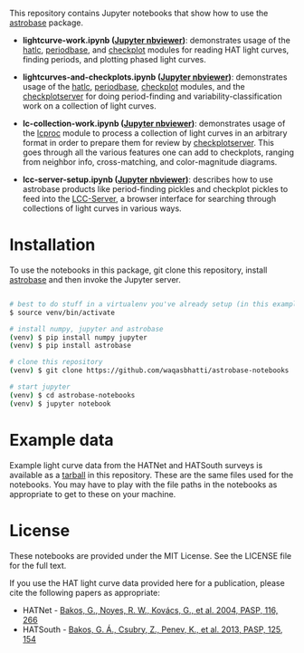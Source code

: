 This repository contains Jupyter notebooks that show how to use the
[astrobase](https://github.com/waqasbhatti/astrobase) package.

- **lightcurve-work.ipynb ([Jupyter nbviewer](https://nbviewer.jupyter.org/github/waqasbhatti/astrobase-notebooks/blob/master/lightcurve-work.ipynb))**: demonstrates usage of
    the [hatlc](https://astrobase.readthedocs.io/en/latest/astrobase.hatsurveys.hatlc.html), [periodbase](https://astrobase.readthedocs.io/en/latest/astrobase.periodbase.html), and
    [checkplot](https://astrobase.readthedocs.io/en/latest/astrobase.checkplot.html) modules for reading HAT light curves,
    finding periods, and plotting phased light curves.

- **lightcurves-and-checkplots.ipynb ([Jupyter nbviewer](https://nbviewer.jupyter.org/github/waqasbhatti/astrobase-notebooks/blob/master/lightcurves-and-checkplots.ipynb))**:
    demonstrates usage of the [hatlc](https://astrobase.readthedocs.io/en/latest/astrobase.hatsurveys.hatlc.html),
    [periodbase](https://astrobase.readthedocs.io/en/latest/astrobase.periodbase.html), [checkplot](https://astrobase.readthedocs.io/en/latest/astrobase.checkplot.html)
    modules, and the [checkplotserver](https://astrobase.readthedocs.io/en/latest/astrobase.cpserver.html) for doing
    period-finding and variability-classification work on a collection of light
    curves.

- **lc-collection-work.ipynb ([Jupyter nbviewer](https://nbviewer.jupyter.org/github/waqasbhatti/astrobase-notebooks/blob/master/lc-collection-work.ipynb))**: demonstrates usage of the
    [lcproc](https://astrobase.readthedocs.io/en/latest/astrobase.lcproc.html)
    module to process a collection of light curves in an arbitrary format in
    order to prepare them for review by
    [checkplotserver](https://astrobase.readthedocs.io/en/latest/astrobase.cpserver.html). This
    goes through all the various features one can add to checkplots, ranging
    from neighbor info, cross-matching, and color-magnitude diagrams.

- **lcc-server-setup.ipynb ([Jupyter nbviewer](https://nbviewer.jupyter.org/github/waqasbhatti/astrobase-notebooks/blob/master/lcc-server-setup.ipynb))**:
  describes how to use astrobase products like period-finding pickles and
  checkplot pickles to feed into the
  [LCC-Server](https://github.com/waqasbhatti/lcc-server), a browser interface
  for searching through collections of light curves in various ways.


# Installation

To use the notebooks in this package, git clone this repository, install
[astrobase](https://pypi.python.org/pypi/astrobase) and then invoke the Jupyter
server.

```bash

# best to do stuff in a virtualenv you've already setup (in this example: venv)
$ source venv/bin/activate

# install numpy, jupyter and astrobase
(venv) $ pip install numpy jupyter
(venv) $ pip install astrobase

# clone this repository
(venv) $ git clone https://github.com/waqasbhatti/astrobase-notebooks

# start jupyter
(venv) $ cd astrobase-notebooks
(venv) $ jupyter notebook
```

# Example data

Example light curve data from the HATNet and HATSouth surveys is available as a
[tarball](https://github.com/waqasbhatti/astrobase-notebooks/raw/master/nb-data/astrobase-example-hatlcs.tar.gz) in this repository. These are the same files used for the
notebooks. You may have to play with the file paths in the notebooks as
appropriate to get to these on your machine.

# License

These notebooks are provided under the MIT License. See the LICENSE file for the
full text.

If you use the HAT light curve data provided here for a publication, please cite
the following papers as appropriate:

- HATNet - [Bakos, G., Noyes, R. W., Kovács, G., et al. 2004, PASP, 116, 266](http://adsabs.harvard.edu/abs/2004PASP..116..266B)
- HATSouth - [Bakos, G. Á., Csubry, Z., Penev, K., et al. 2013, PASP, 125, 154](http://adsabs.harvard.edu/abs/2013PASP..125..154B)
